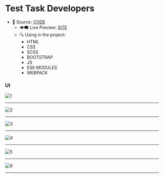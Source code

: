 # Test Task Developers

- 🔑 Source: [CODE](https://github.com/iamrajabli/TestTaskDevelopers)
  - 👁‍🗨 Live Preview: [SITE](https://task-ralorem.netlify.app)
  - 🔍 Using in the project:
    - HTML
    - CSS
    - SCSS
    - BOOTSTRAP
    - JS
    - ES6 MODULES
    - WEBPACK

### UI

![1](https://ibb.co/Ltcz5qv)

<hr>

![2](https://ibb.co/TbV5FcD)

<hr>

![3](https://ibb.co/jVDZ3HW)

<hr>

![4](https://ibb.co/Php644q)

<hr>

![5](https://ibb.co/9pzN3Mp)

<hr>

![6](https://ibb.co/gWRtB8)

<hr>